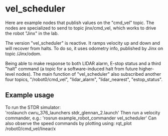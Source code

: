 # vel_scheduler

Here are example nodes that publish values on the "cmd_vel" topic.
The nodes are specialized to send to topic jinx/cmd_vel, which works to drive the robot "Jinx" in the lab.

The version "vel_scheduler" is reactive.  It ramps velocity up and down and will recover from halts. To do so, it uses odometry info, published by Jinx on topic /Jinx/odom.

Being able to make response to both LIDAR alarm, E-stop status and a third "halt" command (a topic for a software-induced halt from future higher-level nodes). The main function of "vel_scheduler" also subscribed another four topics, "/robot0/cmd_vel", "lidar_alarm", "lidar_nearest", "estop_status".


## Example usage
To run the STDR simulator:  
'roslaunch cwru_376_launchers stdr_glennan_2.launch'
Then run a velocity commander, e.g.:
'rosrun example_robot_commander vel_scheduler'
Can also observe the speed commands by plotting using:
rqt_plot /robot0/cmd_vel/linear/x


    
